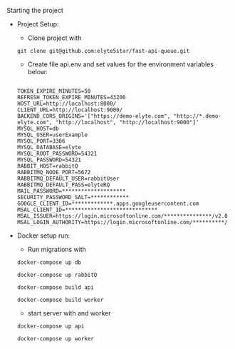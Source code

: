 Starting the project

- Project Setup:

  - Clone project with

  ```
  git clone git@github.com:elyte5star/fast-api-queue.git
  ```

  - Create file api.env and set values for the environment variables below:

  ```
  
  TOKEN_EXPIRE_MINUTES=50
  REFRESH_TOKEN_EXPIRE_MINUTES=43200
  HOST_URL=http://localhost:8000/
  CLIENT_URL=http://localhost:9000/
  BACKEND_CORS_ORIGINS='["https://demo-elyte.com", "http://*.demo-elyte.com", "http://localhost", "http://localhost:9000"]'
  MYSQL_HOST=db
  MYSQL_USER=userExample
  MYSQL_PORT=3306
  MYSQL_DATABASE=elyte
  MYSQL_ROOT_PASSWORD=54321
  MYSQL_PASSWORD=54321
  RABBIT_HOST=rabbitQ
  RABBITMQ_NODE_PORT=5672
  RABBITMQ_DEFAULT_USER=rabbitUser
  RABBITMQ_DEFAULT_PASS=elyteRQ
  MAIL_PASSWORD=********************
  SECURITY_PASSWORD_SALT=************
  GOOGLE_CLIENT_ID=*************.apps.googleusercontent.com
  MSAL_CLIENT_ID=*****************************
  MSAL_ISSUER=https://login.microsoftonline.com/***************/v2.0
  MSAL_LOGIN_AUTHORITY=https://login.microsoftonline.com/**********/

  ```

- Docker setup run:

  - Run migrations with

  ```
  docker-compose up db

  docker-compose up rabbitQ
  
  docker-compose build api

  docker-compose build worker
  ```

  - start server with and worker

  ```
  docker-compose up api

  docker-compose up worker

  ```
